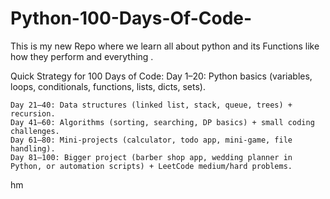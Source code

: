 # Python-100-Days-Of-Code-
This is my new Repo where we learn all about python and its Functions like how they perform and everything .

Quick Strategy for 100 Days of Code:
    Day 1–20: Python basics (variables, loops, conditionals, functions, lists, dicts, sets).
      
    Day 21–40: Data structures (linked list, stack, queue, trees) + recursion.
    Day 41–60: Algorithms (sorting, searching, DP basics) + small coding challenges.
    Day 61–80: Mini-projects (calculator, todo app, mini-game, file handling).
    Day 81–100: Bigger project (barber shop app, wedding planner in Python, or automation scripts) + LeetCode medium/hard problems.
hm
